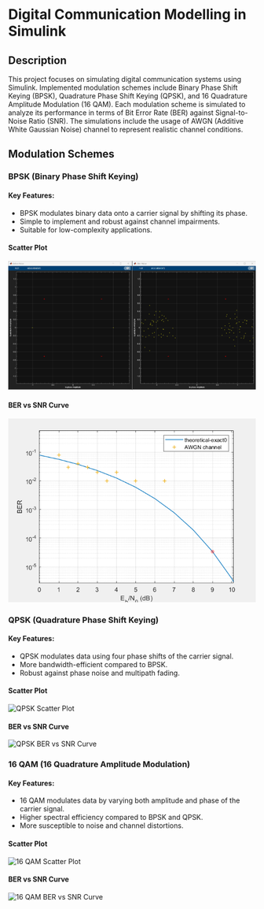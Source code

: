 # Digital Communication Modelling in Simulink

## Description
This project focuses on simulating digital communication systems using Simulink. Implemented modulation schemes include Binary Phase Shift Keying (BPSK), Quadrature Phase Shift Keying (QPSK), and 16 Quadrature Amplitude Modulation (16 QAM). Each modulation scheme is simulated to analyze its performance in terms of Bit Error Rate (BER) against Signal-to-Noise Ratio (SNR). The simulations include the usage of AWGN (Additive White Gaussian Noise) channel to represent realistic channel conditions.

## Modulation Schemes

### BPSK (Binary Phase Shift Keying)
#### Key Features:
- BPSK modulates binary data onto a carrier signal by shifting its phase.
- Simple to implement and robust against channel impairments.
- Suitable for low-complexity applications.

#### Scatter Plot
![BPSK Scatter Plot](BPSK_ScatterPlot.png)

#### BER vs SNR Curve
![BPSK BER vs SNR Curve](BPSK_AWGN_BERvsSNR.png)

### QPSK (Quadrature Phase Shift Keying)
#### Key Features:
- QPSK modulates data using four phase shifts of the carrier signal.
- More bandwidth-efficient compared to BPSK.
- Robust against phase noise and multipath fading.

#### Scatter Plot
![QPSK Scatter Plot](path_to_qpsk_scatter_plot.png)

#### BER vs SNR Curve
![QPSK BER vs SNR Curve](path_to_qpsk_ber_vs_snr_curve.png)

### 16 QAM (16 Quadrature Amplitude Modulation)
#### Key Features:
- 16 QAM modulates data by varying both amplitude and phase of the carrier signal.
- Higher spectral efficiency compared to BPSK and QPSK.
- More susceptible to noise and channel distortions.

#### Scatter Plot
![16 QAM Scatter Plot](path_to_16qam_scatter_plot.png)

#### BER vs SNR Curve
![16 QAM BER vs SNR Curve](path_to_16qam_ber_vs_snr_curve.png)


